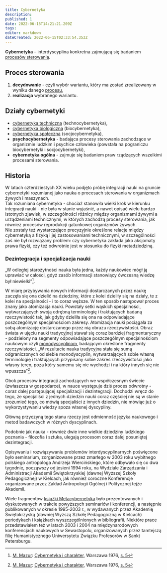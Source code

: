```yaml
---
title: Cybernetyka
description: 
published: 1
date: 2022-06-15T14:21:21.209Z
tags: 
editor: markdown
dateCreated: 2022-06-15T02:33:54.353Z
---
```


**Cybernetyka** – interdyscyplina konkretna zajmującą się badaniem [procesów sterowania](/Cybernetyka#proces-sterowania).

## Proces sterowania

1. **decydowanie** - czyli wybór wariantu, który ma zostać zrealizowany w wyniku danego [procesu](/Proces),
1. **realizacja** wybranego wariantu.


## Działy cybernetyki

- [cybernetyka techniczna](/Cybernetyka_techniczna) (technocybernetyka),
- [cybernetyka biologiczna](/Cybernetyka_biologiczna) (biocybernetyka),
- [cybernetyka społeczna](/Cybernetyka_społeczna) (socjocybernetyka),
- **psychocybernetyka** - badająca procesy sterowania zachodzące w organizmie ludzkim i psychice człowieka (powstała na pograniczu biocybernetyki i socjocybernetyki),
- **cybernetyka ogólna** - zajmuje się badaniem praw rządzących wszelkimi procesami sterowania.

## Historia

W latach czterdziestych XX wieku podjęto próbę integracji nauki na gruncie cybernetyki rozumianej jako nauka o procesach sterowania w organizmach żywych i maszynach.  
Tak rozumiana cybernetyka - chociaż stanowiła wielki krok w kierunku integracji nauki - nie była w stanie wyjaśnić, a nawet opisać wielu bardzo istotnych zjawisk, w szczególności różnicy między organizmami żywymi a urządzeniami technicznymi, w których zachodzą procesy sterowania, jak również procesów reprodukcji gatunkowej organizmów żywych.  
Nie zostały też wystarczająco precyzyjnie określone relacje między cybernetyką a fizyką i jej zastosowaniami technicznymi, w szczególności zaś nie był rozwiązany problem: czy cybernetyka zakłada jako aksjomaty prawa fizyki, czy też odwrotnie jest w stosunku do fizyki metadziedziną.

### Dezintegracja i specjalizacja nauki

„W odległej starożytności nauka była jedna, każdy naukowiec mógł ją uprawiać w całości, gdyż zasób informacji stanowiący ówczesną wiedzę był niewielki”[^1].

W miarę przybywania nowych informacji dostarczanych przez naukę zaczęła się ona dzielić na dziedziny, które z kolei dzieliły się na działy, te z kolei na specjalności - i to coraz węższe. W ten sposób następował proces znany jako atomizacja nauki. Powstały setki wąskich specjalności, wytwarzających swoją odrębną terminologię i traktujących badaną rzeczywistość tak, jak gdyby dzieliła się ona na odpowiadające poszczególnym specjalnościom zakresy. Atomizacja nauki pociągała za sobą atomizację dostarczanego przez nią obrazu rzeczywistości. Obraz świata w ujęciu nauki tradycyjnej stawał się coraz bardziej fragmentaryczny - podzielony na segmenty odpowiadające poszczególnym specjalnościom naukowym czyli [monodyscyplinom](/Monodyscyplina), badającym określone fragmenty rzeczywistości. „W rezultacie nauka tradycyjna stała się sumą odgraniczonych od siebie monodyscyplin, wytwarzających sobie własną terminologię i traktujących przypisany sobie zakres rzeczywistości jako własny teren, poza który samemu się nie wychodzi i na który innych się nie wpuszcza”[^2].

Obok procesów integracji zachodzących we współczesnym świecie (zwłaszcza w gospodarce), w nauce występuje dziś proces odwrotny - coraz dalej postępującej specjalizacji i dezintegracji. Dochodzi wręcz do tego, że specjaliści z jednych dziedzin nauki coraz częściej nie są w stanie zrozumieć tego, co mówią specjaliści z innych dziedzin, nie mówiąc już o wykorzystywaniu wiedzy spoza własnej dyscypliny.

Główną przyczyną tego stanu rzeczy jest odmienność języka naukowego i metod badawczych w różnych dyscyplinach.

Podobnie jak nauka - również dwie inne wielkie dziedziny ludzkiego poznania - filozofia i sztuka, ulegają procesom coraz dalej posuniętej dezintegracji.

Opisywaniu i rozwiązywaniu problemów interdyscyplinarnych poświęcone było seminarium, zorganizowane przez zmarłego w 2003 roku wybitnego polskiego antropologa Andrzeja Wiercińskiego, które odbywało się co dwa tygodnie, począwszy od jesieni 1994 roku, na Wydziale Zarządzania i Administracji Akademii Świętokrzyskiej (dawnej Wyższej Szkoły Pedagogicznej) w Kielcach, jak również coroczne Konferencje organizowane przez Zakład Antropologii Ogólnej i Politycznej tejże Akademii.

Wiele fragmentów [książki Metacybernetyka](https://pl.wikipedia.org/wiki/Metacybernetyka) było prezentowanych i dyskutowanych w trakcie powyższych seminariów i konferencji, a następnie publikowanych w okresie 1995-2003 r., w wydawanych przez Akademię Świętokrzyską (dawniej Wyższą Szkołę Pedagogiczną w Kielcach) periodykach i książkach wyszczególnionych w bibliografii. Niektóre prace przedstawiałem też w latach 2003 i 2004 na międzynarodowych konferencjach naukowych w Sewastopolu, organizowanych przez tamtejszą filię Humanistycznego Uniwersytetu Związku Profesorów w Sankt Petersburgu.

[^1]: [M. Mazur](https://pl.wikipedia.org/wiki/Marian_Mazur_(naukowiec)): [Cybernetyka i charakter](http://www.autonom.edu.pl/publikacje/mazur_marian/cybernetyka_i_charakter/index.php), Warszawa 1976, [s. 5](http://www.autonom.edu.pl/publikacje/mazur_marian/cybernetyka_i_charakter/cybernetyka.php)

[^2]: [M. Mazur](https://pl.wikipedia.org/wiki/Marian_Mazur_(naukowiec)): [Cybernetyka i charakter](http://www.autonom.edu.pl/publikacje/mazur_marian/cybernetyka_i_charakter/index.php), Warszawa 1976, [s. 5](http://www.autonom.edu.pl/publikacje/mazur_marian/cybernetyka_i_charakter/cybernetyka.php)
